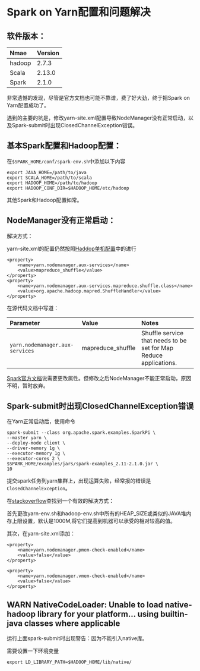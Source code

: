 Spark on Yarn配置和问题解决
==========================

软件版本：
-----------------
| Nmae | Version |
|:---- |:---- |
|hadoop|2.7.3|
|Scala|2.13.0|
|Spark|2.1.0|

非常遗憾的发现，尽管是官方文档也可能不靠谱，费了好大劲，终于把Spark on Yarn配置成功了。

遇到的主要的坑是，修改yarn-site.xml配置导致NodeManager没有正常启动，以及Spark-submit时出现ClosedChannelException错误。

基本Spark配置和Hadoop配置：
------------------------

在`$SPARK_HOME/conf/spark-env.sh`中添加以下内容
```
export JAVA_HOME=/path/to/java
export SCALA_HOME=/path/to/scala
export HADOOP_HOME=/path/to/hadoop
export HADOOP_CONF_DIR=$HADOOP_HOME/etc/hadoop
```
其他Spark和Hadoop配置如常。

NodeManager没有正常启动：
-----------------------

解决方式：

yarn-site.xml的配置仍然按照[Haddop单机配置](https://github.com/wayblink/Naive/blob/master/Hadoop/Hadoop%E5%8D%95%E6%9C%BA%E9%85%8D%E7%BD%AE.md)中的进行

```
<property>
	<name>yarn.nodemanager.aux-services</name>
	<value>mapreduce_shuffle</value>
</property>
<property>
	<name>yarn.nodemanager.aux-services.mapreduce.shuffle.class</name>
	<value>org.apache.hadoop.mapred.ShuffleHandler</value>
</property>
```

在源代码文档中写道：

| Parameter | Value | Notes |
|:---- |:---- |:---- |
| `yarn.nodemanager.aux-services` | mapreduce\_shuffle | Shuffle service that needs to be set for Map Reduce applications. |

[Spark官方文档](http://spark.apache.org/docs/latest/running-on-yarn.html)说需要更改属性。但修改之后NodeManager不能正常启动，原因不明，暂时放弃。

Spark-submit时出现ClosedChannelException错误
--------------------------------------------

在Yarn正常启动后，使用命令
```
spark-submit --class org.apache.spark.examples.SparkPi \
--master yarn \
--deploy-mode client \
--driver-memory 1g \
--executor-memory 1g \
--executor-cores 2 \
$SPARK_HOME/examples/jars/spark-examples_2.11-2.1.0.jar \
10
```
提交spark任务到yarn集群上，出现运算失败，经常报的错误是`ClosedChannelException`。

在[stackoverflow](https://stackoverflow.com/questions/38988941/running-yarn-with-spark-not-working-with-java-8)查找到一个有效的解决方式：

首先更改yarn-env.sh和hadoop-env.sh中所有的HEAP_SIZE或类似的JAVA堆内存上限设置，默认是1000M,将它们提高到机器可以承受的相对较高的值。

其次，在yarn-site.xml添加：
```
<property>
    <name>yarn.nodemanager.pmem-check-enabled</name>
    <value>false</value>
</property>

<property>
    <name>yarn.nodemanager.vmem-check-enabled</name>
    <value>false</value>
</property>
```
 WARN NativeCodeLoader: Unable to load native-hadoop library for your platform... using builtin-java classes where applicable
 ---------------------------------
 
 运行上面spark-submit时出现警告：因为不能引入native库。
 
 需要设置一下环境变量
 ```
 export LD_LIBRARY_PATH=$HADOOP_HOME/lib/native/
 ```
 



